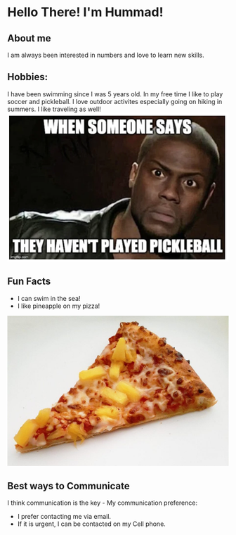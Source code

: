 # Hello There! I'm Hummad! 

## About me

I am always been interested in numbers and love to learn new skills. 

## Hobbies:
I have been swimming since I was 5 years old. In my free time I like to play soccer and pickleball. I love outdoor activites especially going on hiking in summers.
I like traveling as well!
<img src="images/Pickleball.webp">


## Fun Facts
* I can swim in the sea!
* I like pineapple on my pizza!

<img src="images/happy-pizza-900x612.jpg">

## Best ways to Communicate

I think communication is the key - My communication preference: 
* I prefer contacting me via email.
* If it is urgent, I can be contacted on my Cell phone.



